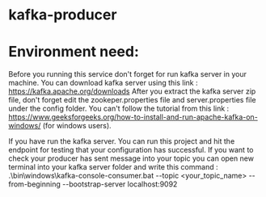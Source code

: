 # kafka-producer

# Environment need:
Before you running this service don't forget for run kafka server in your machine.
You can download kafka server using this link : https://kafka.apache.org/downloads 
After you extract the kafka server zip file,
don't forget edit the zookeper.properties file and server.properties file under the config folder.
You can't follow the tutorial from this link : https://www.geeksforgeeks.org/how-to-install-and-run-apache-kafka-on-windows/ (for windows users).

If you have run the kafka server.
You can run this project and hit the endpoint for testing that your configuration has successful.
If you want to check your producer has sent message into your topic you can open new terminal into your kafka server folder
and write this command : .\bin\windows\kafka-console-consumer.bat --topic <your_topic_name> --from-beginning --bootstrap-server localhost:9092
